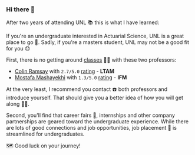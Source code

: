 ### Hi there 👋

After two years of attending UNL 📚 this is what I have learned:

If you're an undergraduate interested in Actuarial Science, UNL is a great place to go 💯. Sadly, if you're a masters student, UNL may not be a good fit for you 😞

First, there is no getting around [classes](https://business.unl.edu/academic-programs/departments/finance/actuarial-science/about/professional-actuarial-exams-and-vee-topics/#cas) 👨‍🏫 with these two professors:

* [Colin Ramsay](https://business.unl.edu/people/cramsay/) with `2.7/5.0` [rating](https://www.ratemyprofessors.com/ShowRatings.jsp?tid=2115056) - **LTAM**
* [Mostafa Mashayekhi](https://directory.unl.edu/people/mmashayekhi1) with `1.3/5.0` [rating](https://www.ratemyprofessors.com/ShowRatings.jsp?tid=1911210) - **IFM**

At the very least, I recommend you contact ☎️ both professors and introduce yourself. That should give you a better idea of how you will get along 🤝🏼.

Second, you'll find that career fairs 👔, internships and other company partnerships are geared toward the undergraduate experience. While there are lots of good connections and job opportunities, job placement 💼 is streamlined for undergraduates.

🗺️ Good luck on your journey!

<!--
**Infinite-Actuary/Infinite-Actuary** is a ✨ _special_ ✨ repository because its `README.md` (this file) appears on your GitHub profile.

Here are some ideas to get you started:

- 🔭 I’m currently working on ...
- 🌱 I’m currently learning ...
- 👯 I’m looking to collaborate on ...
- 🤔 I’m looking for help with ...
- 💬 Ask me about ...
- 📫 How to reach me: ...
- 😄 Pronouns: ...
- ⚡ Fun fact: ...
-->
